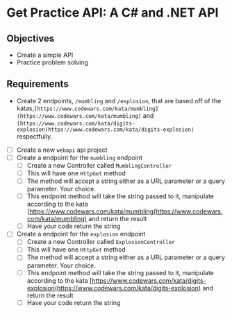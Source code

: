 # Get Practice API: A C# and .NET API
## Objectives

- Create a simple API
- Practice problem solving

## Requirements

- Create 2 endpoints, `/mumbling` and `/explosion`, that are based off of the katas,`[https://www.codewars.com/kata/mumbling](https://www.codewars.com/kata/mumbling)` and `[https://www.codewars.com/kata/digits-explosion(https://www.codewars.com/kata/digits-explosion)` respectfully.

- [ ] Create a new `webapi` api project
- [ ] Create a endpoint for the `mumbling` endpoint
  - [ ] Create a new Controller called `MumblingController`
  - [ ] This will have one `HttpGet` method
  - [ ] The method will accept a string either as a URL parameter or a query parameter. Your choice.
  - [ ] This endpoint method will take the string passed to it, manipulate according to the kata [https://www.codewars.com/kata/mumbling(https://www.codewars.com/kata/mumbling) and return the result
  - [ ] Have your code return the string
- [ ] Create a endpoint for the `explosion` endpoint
  - [ ] Create a new Controller called `ExplosionController`
  - [ ] This will have one `HttpGet` method
  - [ ] The method will accept a string either as a URL parameter or a query parameter. Your choice.
  - [ ] This endpoint method will take the string passed to it, manipulate according to the kata
        [https://www.codewars.com/kata/digits-explosion(https://www.codewars.com/kata/digits-explosion) and return the result
  - [ ] Have your code return the string
